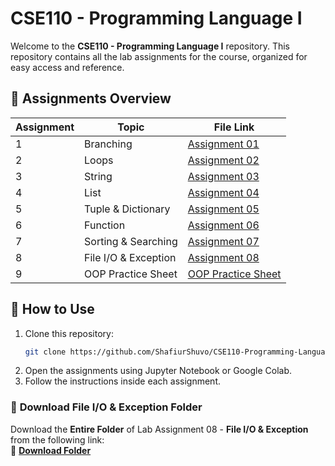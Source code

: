 # CSE110 - Programming Language I

Welcome to the **CSE110 - Programming Language I** repository. This repository contains all the lab assignments for the course, organized for easy access and reference.

## 📝 Assignments Overview

| Assignment  | Topic                     | File Link |
|-------|---------------------------|-----------|
| 1     | Branching                 | [Assignment 01](CSE110_Lab_Assignment_01_(Branching).ipynb) |
| 2     | Loops                     | [Assignment 02](CSE110_Lab_Assignment_02_(Loops).ipynb) |
| 3     | String                    | [Assignment 03](CSE110_Lab_Assignment_03_(String).ipynb) |
| 4     | List                      | [Assignment 04](CSE110_Lab_Assignment_04_(List).ipynb) |
| 5     | Tuple & Dictionary        | [Assignment 05](CSE110_Lab_Assignment_05_(Tuple_&_Dictionary).ipynb) |
| 6     | Function                  | [Assignment 06](CSE110_Lab_Assignment_06_(Function).ipynb) |
| 7     | Sorting & Searching       | [Assignment 07](CSE110_Lab_Assignment_07_(Sorting_&_Searching).ipynb) |
| 8     | File I/O & Exception      | [Assignment 08](CSE110_Lab_Assignment_08_(File_I_O_%26_Exception).ipynb) |
| 9     | OOP Practice Sheet        | [OOP Practice Sheet](CSE110_OOP_Practice_Sheet.ipynb) |

## 🔧 How to Use

1. Clone this repository:
   ```sh
   git clone https://github.com/ShafiurShuvo/CSE110-Programming-Language-I.git
   ```
2. Open the assignments using Jupyter Notebook or Google Colab.
3. Follow the instructions inside each assignment.


### 📩 **Download File I/O & Exception Folder**
Download the **Entire Folder** of Lab Assignment 08 - **File I/O & Exception** from the following link:  
🔗 **[Download Folder](https://drive.google.com/uc?export=download&id=1zw6G7lFRDZV6nnCCAv0FDUHxaaeqE1CT)**  

